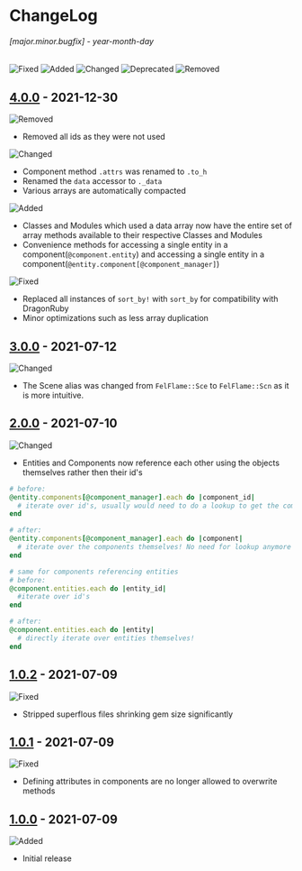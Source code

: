 # ChangeLog

###### [major.minor.bugfix] - year-month-day

![Fixed](https://img.shields.io/badge/-Fixed-blue)
![Added](https://img.shields.io/badge/-Added-brightgreen)
![Changed](https://img.shields.io/badge/-Changed-yellow)
![Deprecated](https://img.shields.io/badge/-Deprecated-orange)
![Removed](https://img.shields.io/badge/-Removed-red)

## [4.0.0](https://github.com/realtradam/FelFlame/releases/tag/4.0.0) - 2021-12-30
![Removed](https://img.shields.io/badge/-Removed-red)
- Removed all ids as they were not used

![Changed](https://img.shields.io/badge/-Changed-yellow)
- Component method `.attrs` was renamed to `.to_h`
- Renamed the `data` accessor to `._data`
- Various arrays are automatically compacted

![Added](https://img.shields.io/badge/-Added-brightgreen)
- Classes and Modules which used a data array now have the entire set of array methods available to their respective Classes and Modules
- Convenience methods for accessing a single entity in a component(`@component.entity`) and accessing a single entity in a component(`@entity.component[@component_manager]`)

![Fixed](https://img.shields.io/badge/-Fixed-blue)
- Replaced all instances of `sort_by!` with `sort_by` for compatibility with DragonRuby
- Minor optimizations such as less array duplication

## [3.0.0](https://github.com/realtradam/FelFlame/releases/tag/3.0.0) - 2021-07-12
![Changed](https://img.shields.io/badge/-Changed-yellow)
- The Scene alias was changed from ```FelFlame::Sce``` to ```FelFlame::Scn``` as it is more intuitive.

## [2.0.0](https://github.com/realtradam/FelFlame/releases/tag/2.0.0) - 2021-07-10
![Changed](https://img.shields.io/badge/-Changed-yellow)
- Entities and Components now reference each other using the objects themselves rather then their id's
```ruby
# before:
@entity.components[@component_manager].each do |component_id|
  # iterate over id's, usually would need to do a lookup to get the component itself
end

# after:
@entity.components[@component_manager].each do |component|
  # iterate over the components themselves! No need for lookup anymore
end
```
```ruby
# same for components referencing entities
# before:
@component.entities.each do |entity_id|
  #iterate over id's
end

# after:
@component.entities.each do |entity|
  # directly iterate over entities themselves!
end
```
  

## [1.0.2](https://github.com/realtradam/FelFlame/releases/tag/1.0.2) - 2021-07-09
![Fixed](https://img.shields.io/badge/-Fixed-blue)
- Stripped superflous files shrinking gem size significantly

## [1.0.1](https://github.com/realtradam/FelFlame/releases/tag/1.0.1) - 2021-07-09
![Fixed](https://img.shields.io/badge/-Fixed-blue)
- Defining attributes in components are no longer allowed to overwrite methods

## [1.0.0](https://github.com/realtradam/FelFlame/releases/tag/1.0.0) - 2021-07-09
![Added](https://img.shields.io/badge/-Added-brightgreen) 
- Initial release
